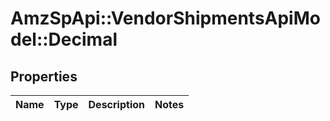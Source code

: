 # AmzSpApi::VendorShipmentsApiModel::Decimal

## Properties
Name | Type | Description | Notes
------------ | ------------- | ------------- | -------------

